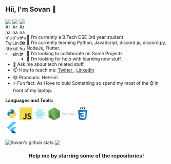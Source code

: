## Hii, I'm Sovan 👋
<div>
<a href="https://twitter.com/arnabsahoo9">
  <img align="left" alt="Arnab's Twitter" width="22px" src="https://cdn.jsdelivr.net/npm/simple-icons@v3/icons/twitter.svg" />
</a>
<a href="https://www.linkedin.com/in/arnab-sahoo-0b3427187">
  <img align="left" alt="Arnab's Linkdein" width="22px" src="https://cdn.jsdelivr.net/npm/simple-icons@v3/icons/linkedin.svg" />
</a>
<a href="https://github.com/arnab15">
  <img align="left" alt="Arnab's Github" width="22px" src="https://cdn.jsdelivr.net/npm/simple-icons@v3/icons/github.svg" />
</a>
</div>

<br/>
<br/>




- 🔭 I’m currently a B.Tech CSE 3rd year student 
- 🌱 I’m currently learning Python, JavaScript, discord.js, discord.py, NodeJs, Flutter.
- 👯 I’m looking to collaborate on Some Projects
- 🤔 I’m looking for help with learning new stuff.
- 💬 Ask me about  tech related stuff.
- 📫 How to reach me: [Twitter ](https://twitter.com/sovan__mondal) , [LinkedIn ](https://www.linkedin.com/in/sovan-mondal-038858194/)
- 😄 Pronouns: He/Him
- ⚡ Fun fact: As i love to buid Something so spend my most of the  ⌚ in front of my laptop.


**Languages and Tools:**  


<code><img height="40" src="https://raw.githubusercontent.com/github/explore/80688e429a7d4ef2fca1e82350fe8e3517d3494d/topics/python/python.png"></code>
<code><img height="40" src="https://raw.githubusercontent.com/github/explore/80688e429a7d4ef2fca1e82350fe8e3517d3494d/topics/javascript/javascript.png"></code>
<code><img height="40" src="https://raw.githubusercontent.com/github/explore/80688e429a7d4ef2fca1e82350fe8e3517d3494d/topics/react/react.png"></code>
<code><img height="40" src="https://raw.githubusercontent.com/github/explore/80688e429a7d4ef2fca1e82350fe8e3517d3494d/topics/nodejs/nodejs.png"></code>
<code><img height="40" src="https://raw.githubusercontent.com/github/explore/80688e429a7d4ef2fca1e82350fe8e3517d3494d/topics/express/express.png"></code>
<code><img height="40" src="https://raw.githubusercontent.com/github/explore/80688e429a7d4ef2fca1e82350fe8e3517d3494d/topics/css/css.png"></code>    
<code><img height="40" src="https://raw.githubusercontent.com/github/explore/80688e429a7d4ef2fca1e82350fe8e3517d3494d/topics/flutter/flutter.png"></code>    




<div align="center>
 <a href="https://github.com/sovanmondal182">
 <img align="center" src="https://github-readme-stats.vercel.app/api?username=sovanmondal182&show_icons=true&theme=dark&line_height=27" alt="Sovan's github stats"/>
</a>
<a href="https://github.com/sovanmondal182">
  <img align="center" src="https://github-readme-stats.vercel.app/api/top-langs/?username=sovanmondal182&theme=dark&hide_langs_below=1" />
</a>
</div>

<div align="center">

### Help me by starring some of the repositories!

</div>
